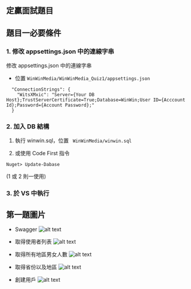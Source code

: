 ## 定贏面試題目

## 題目一必要條件
### 1. 修改 appsettings.json 中的連線字串

修改 appsettings.json 中的連線字串

- 位置 `WinWinMedia/WinWinMedia_Quiz1/appsettings.json`

```
  "ConnectionStrings": {
    "WitsXMxic": "Server={Your DB Host};TrustServerCertificate=True;Database=WinWin;User ID={Acccount Id};Password={Account Password};"
  }
```

### 2. 加入 DB 結構

1. 執行 winwin.sql，位置 ` WinWinMedia/winwin.sql`

2. 或使用 Code First 指令

```
Nuget> Update-Dabase
```

(1 或 2 則一使用)

### 3. 於 VS 中執行


## 第一題圖片
- Swagger
  ![alt text](https://i.imgur.com/4kopdt0.png)

- 取得使用者列表
  ![alt text](https://i.imgur.com/MIqDQsT.png)

- 取得所有地區男女人數
  ![alt text](https://i.imgur.com/cq7bucJ.png)

- 取得省份以及地區
  ![alt text](https://i.imgur.com/6sfqcLa.png)
  
- 創建用戶
  ![alt text](https://i.imgur.com/comLznW.png)